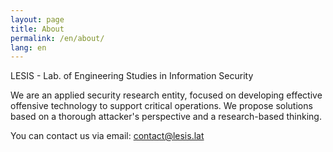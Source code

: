 ```yaml
---
layout: page
title: About
permalink: /en/about/
lang: en
---
```


LESIS - Lab. of Engineering Studies in Information Security

We are an applied security research entity, focused on developing effective offensive technology to support critical operations. We propose solutions based on a thorough attacker's perspective and a research-based thinking.

You can contact us via email: contact@lesis.lat